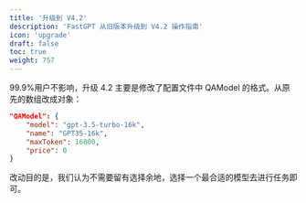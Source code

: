 ```yaml
---
title: '升级到 V4.2'
description: 'FastGPT 从旧版本升级到 V4.2 操作指南'
icon: 'upgrade'
draft: false
toc: true
weight: 757
---
```


99.9%用户不影响，升级 4.2 主要是修改了配置文件中 QAModel 的格式。从原先的数组改成对象：

```json
"QAModel": {
    "model": "gpt-3.5-turbo-16k",
    "name": "GPT35-16k",
    "maxToken": 16000,
    "price": 0
}
```

改动目的是，我们认为不需要留有选择余地，选择一个最合适的模型去进行任务即可。
